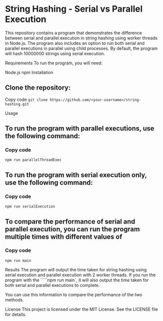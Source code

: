 # String Hashing - Serial vs Parallel Execution
This repository contains a program that demonstrates the difference between serial and parallel execution in string hashing using worker threads in Node.js. The program also includes an option to run both serial and parallel executions in parallel using child processes.
By default, the program will hash 10000000 strings using serial execution.

Requirements
To run the program, you will need:

Node.js
npm
Installation

## Clone the repository:
Copy code
```git clone https://github.com/<your-username>/string-hashing.git```



Usage
## To run the program with parallel executions, use the following command:
### Copy code
```npm run parallelThreadExec```

## To run the program with serial execution only, use the following command:
### Copy code
```npm run serialExecution```



## To compare the performance of serial and parallel execution, you can run the program multiple times with different values of 
### Copy code
```npm run main```


Results
The program will output the time taken for string hashing using serial execution and parallel execution with 2 worker threads. If you run the program with the `````npm run main`, it will also output the time taken for both serial and parallel executions to complete.

You can use this information to compare the performance of the two methods.

License
This project is licensed under the MIT License. See the LICENSE file for details.





